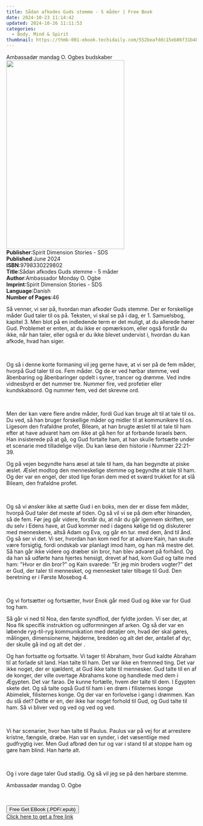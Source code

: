 ```yaml
---
title: Sådan afkodes Guds stemme - 5 måder | Free Book
date: 2024-10-23 11:14:42
updated: 2024-10-26 11:11:53
categories:
  - Body, Mind & Spirit
thumbnail: https://thmb-001-ebook.techidaily.com/552beafddc15eb86f31b480212458ff3936a1ec69feac066afaf1f2d68d840be.jpg
---
```

<main id="book-container">
  <div class="flex flex-col">
    <div class="book-brief flex-1 py-6 px-4 sm:p-6 md:py-10 md:px-8">
      <!-- brief-->
      <div class="book-brief-main">Ambassadør mandag O. Ogbes budskaber</div>
    </div>
    <div
      class="book-meta-info flex-1 grid gap-4 col-start-1 col-end-3 row-start-1 sm:mb-6 sm:grid-cols-4 lg:gap-6 lg:col-start-2 lg:row-end-6 lg:row-span-6 lg:mb-0"
    >
      <div
        class="book-meta-info-left place-content-center mt-4 p-4 text-sm leading-6 col-start-2 col-span-2 dark:text-slate-400"
      >
        <img
          class="w-full h-500 object-cover rounded-lg sm:h-255 sm:col-span-2 lg:col-span-full"
          src="https://img-001-ebook.techidaily.com/fd7787b0baa98740350968681ea2858e5a0ac2ca15ed77d2afe64597b173b789.jpg"
          alt=""
          width="312"
          height="500"
        />
      </div>
      <div
        class="book-meta-info-right mt-2 col-start-1 row-start-2 col-span-3 self-center"
      >
        <!-- meta data  -->
        <div class="flex flex-col px-4 md:px-8">
          <div class="flex-1">
            <strong>Publisher</strong>:<span class="px-2"
              >Spirit Dimension Stories - SDS</span
            >
          </div>
          <div class="flex-1">
            <strong>Published</strong>:<span class="px-2">June 2024</span>
          </div>
          <div class="flex-1">
            <strong>ISBN</strong>:<span class="px-2">9798330229802</span>
          </div>
          <div class="flex-1">
            <strong>Title</strong>:<span class="px-2"
              >Sådan afkodes Guds stemme - 5 måder</span
            >
          </div>
          <div class="flex-1">
            <strong>Author</strong>:<span class="px-2"
              >Ambassador Monday O. Ogbe</span
            >
          </div>
          <div class="flex-1">
            <strong>Imprint</strong>:<span class="px-2"
              >Spirit Dimension Stories - SDS</span
            >
          </div>
          <div class="flex-1">
            <strong>Language</strong>:<span class="px-2">Danish</span>
          </div>
          <div class="flex-1">
            <strong>Number of Pages</strong>:<span class="px-2">46</span>
          </div>
        </div>
      </div>
    </div>
    <div class="book-description flex-1 py-6 px-4 sm:p-6 md:py-10 md:px-8">
      <div class="book-description-main">
        <div accordion-content="" id="description">
          <p>
            Så venner, vi ser på, hvordan man afkoder Guds stemme. Der er
            forskellige måder Gud taler til os på. Teksten, vi skal se på i dag,
            er 1. Samuelsbog, kapitel 3. Men blot på en indledende term er det
            muligt, at du allerede hører Gud. Problemet er enten, at du ikke er
            opmærksom, eller også forstår du ikke, når han taler, eller også er
            du ikke blevet undervist i, hvordan du kan afkode, hvad han siger.
          </p>
          <p><br /></p>
          <p>
            Og så i denne korte formaning vil jeg gerne have, at vi ser på de
            fem måder, hvorpå Gud taler til os. Fem måder. Og de er ved hørbar
            stemme, ved åbenbaring og åbenbaringer opdelt i syner, trancer og
            drømme. Ved indre vidnesbyrd er det nummer tre. Nummer fire, ved
            profetier eller kundskabsord. Og nummer fem, ved det skrevne ord.
          </p>
          <p><br /></p>
          <p>
            Men der kan være flere andre måder, fordi Gud kan bruge alt til at
            tale til os. Du ved, så han bruger forskellige måder og midler til
            at kommunikere til os. Ligesom den frafaldne profet, Bileam, at han
            brugte æslet til at tale til ham efter at have advaret ham om ikke
            at gå hen for at forbande Israels børn. Han insisterede på at gå, og
            Gud fortalte ham, at han skulle fortsætte under et scenarie med
            tilladelige vilje. Du kan læse den historie i Nummer 22:21-39.
          </p>
          <p>
            Og på vejen begyndte hans æsel at tale til ham, da han begyndte at
            piske æslet. Æslet modtog den menneskelige stemme og begyndte at
            tale til ham. Og der var en engel, der stod lige foran dem med et
            sværd trukket for at slå Bileam, den frafaldne profet.
          </p>
          <p><br /></p>
          <p>
            Og så vi ønsker ikke at sætte Gud i en boks, men der er disse fem
            måder, hvorpå Gud taler det meste af tiden. Og så vil vi se på dem
            efter hinanden, så de fem. Før jeg går videre, forstår du, at når du
            går igennem skriften, ser du selv i Edens have, at Gud kommer ned i
            dagens kølige tid og diskuterer med menneskene, altså Adam og Eva,
            og går en tur. med dem, ånd til ånd. Og så ser vi det. Vi ser,
            hvordan han kom ned for at advare Kain, han skulle være forsigtig,
            fordi ondskab var planlagt imod ham, og han må mestre det. Så han
            går ikke videre og dræber sin bror, han blev advaret på forhånd. Og
            da han så udførte hans hjertes hensigt, drevet af had, kom Gud og
            talte med ham: "Hvor er din bror?" og Kain svarede: "Er jeg min
            broders vogter?" det er Gud, der taler til mennesket, og mennesket
            taler tilbage til Gud. Den beretning er i Første Mosebog 4.
          </p>
          <p><br /></p>
          <p>
            Og vi fortsætter og fortsætter, hvor Enok går med Gud og ikke var
            for Gud tog ham.
          </p>
          <p>
            Så går vi ned til Noa, den første syndflod, der fyldte jorden. Vi
            ser der, at Noa fik specifik instruktion og udformningen af ​​arken.
            Og så der var en løbende ryg-til-ryg kommunikation med detaljer om,
            hvad der skal gøres, målingen, dimensionerne, højderne, bredden og
            alt det der, antallet af dyr, der skulle gå ind og alt det der .
          </p>
          <p>
            Og han fortsatte og fortsatte. Vi tager til Abraham, hvor Gud kaldte
            Abraham til at forlade sit land. Han talte til ham. Det var ikke en
            fremmed ting. Det var ikke noget, der er sjældent, at Gud ikke talte
            til mennesker. Gud talte til en af ​​de konger, der ville overtage
            Abrahams kone og handlede med dem i Ægypten. Det var farao. De kunne
            fortælle, hvem der talte til dem. I Egypten skete det. Og så talte
            også Gud til ham i en drøm i filisternes konge Abimelek, filisternes
            konge. Og der var en forlovelse i gang i drømmen. Kan du slå det?
            Dette er en, der ikke har noget forhold til Gud, og Gud talte til
            ham. Så vi bliver ved og ved og ved og ved.
          </p>
          <p><br /></p>
          <p>
            Vi har scenarier, hvor han talte til Paulus. Paulus var på vej for
            at arrestere kristne, fængsle, dræbe. Han var en synder, i det
            væsentlige med gudfrygtig iver. Men Gud afbrød den tur og var i
            stand til at stoppe ham og gøre ham blind. Han hørte alt.
          </p>
          <p><br /></p>
          <p>
            Og i vore dage taler Gud stadig. Og så vil jeg se på den hørbare
            stemme.
          </p>
          <p>Ambassadør mandag O. Ogbe</p>
          <p><br /></p>
        </div>
        <div class="accordion-fader"></div>
      </div>
    </div>
    <div class="book-excerpts flex-1 py-6 px-4 sm:p-6 md:py-10 md:px-8"></div>
    <div
      class="book-about-author flex-1 py-6 px-4 sm:p-6 md:py-10 md:px-8"
    ></div>
    <div class="book-free-get flex-1 py-6 px-4 sm:p-6 md:py-10 md:px-8">
      <button
        id="btn-free-get"
        class="bg-blue-500 hover:bg-blue-700 text-white font-bold py-2 px-4 rounded"
      >
        Free Get EBook (.PDF/.epub)
      </button>
      <div id="countdown-display" class="px-2 text-lg mt-2"></div>
      <a
        id="free-link"
        class="hidden bg-blue-500 hover:bg-blue-700 text-white font-bold py-2 px-4 rounded"
        href="https://www.ebooks.com/en-us/book/211383300/s-dan-afkodes-guds-stemme-5-m-der/ambassador-monday-o-ogbe/"
        target="_blank"
        >Click here to get a free link</a
      >
    </div>
    <script>
      let countdownTime = 0;
      let countdownInterval = null;
      document
        .getElementById('btn-free-get')
        .addEventListener('click', startCountdown);
      function startCountdown() {
        countdownTime = new Date().getTime() + 60000 * 3;
        countdownInterval = setInterval(updateCountdown, 1000);
        document.getElementById('btn-free-get').disabled = true;
        document
          .getElementById('btn-free-get')
          .classList.add('bg-gray-500', 'cursor-not-allowed');
      }
      function updateCountdown() {
        let currentTime = new Date().getTime();
        let timeLeft = countdownTime - currentTime;
        let secondsLeft = Math.floor(timeLeft / 1000);
        document.getElementById('countdown-display').innerHTML =
          `Remaining time: ${secondsLeft} seconds.`;
        if (secondsLeft <= 0) {
          clearInterval(countdownInterval);
          document.getElementById('btn-free-get').classList.add('hidden');
          document.getElementById('free-link').classList.remove('hidden');
          document.getElementById('countdown-display').innerHTML = '';
        }
      }
    </script>
  </div>
</main>

